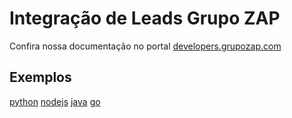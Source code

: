 # Integração de Leads Grupo ZAP

Confira nossa documentação no portal [developers.grupozap.com](https://developers.grupozap.com)

## Exemplos

[python](/samples/python/README.md)
[nodejs](/samples/nodejs/README.md)
[java](/samples/java/README.md)
[go](/samples/go/README.md)